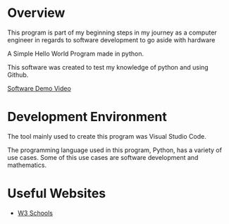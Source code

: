 # Overview

This program is part of my beginning steps in my journey as a computer engineer in regards to software development to go aside with hardware

A Simple Hello World Program made in python.

This software was created to test my knowledge of python and using Github.

[Software Demo Video](https://youtu.be/4OZyk79wu_Y)

# Development Environment

The tool mainly used to create this program was Visual Studio Code.

The programming language used in this program, Python, has a variety of use cases. Some of this use cases are software development and mathematics.

# Useful Websites

* [W3 Schools](https://www.w3schools.com/python/)

